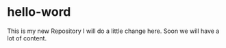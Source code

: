 # hello-word
This is my new Repository
I will do a little change here. 
Soon we will have a lot of content.
